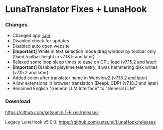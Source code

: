 # LunaTranslator Fixes + LunaHook

### Changes

- Changed app [icon](https://github.com/HIllya51/LunaTranslator/discussions/1109)
- Disabled check for updates
- Disabled auto open website
- **\[important\]** While in text selection mode drag window by toolbar only (fixed toolbar height in v7.18.5 and later)
- Relaxed some loop sleep times to ease on CPU load (v7.15.2 and later)
- **\[important\]** Disabled playtime telemetry, it was hammering disk writes (v7.15.2 and later)
- Added colon after translator name in Webview2 (v7.18.2 and later)
- Allow extensions in browser translation (DeepL CDP) (v7.18.3 and later)
- Renamed English "General LLM Interface" to "General LLM"

### Download

https://github.com/setsumi/LT-Fixes/releases

Legacy LunaHook v5.0.0: https://github.com/setsumi/LunaHook/releases
